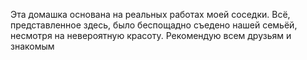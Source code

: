 Эта домашка основана на реальных работах моей соседки.
Всё, представленное здесь, было беспощадно съедено нашей семьёй, несмотря на невероятную красоту. Рекомендую всем друзьям и знакомым
